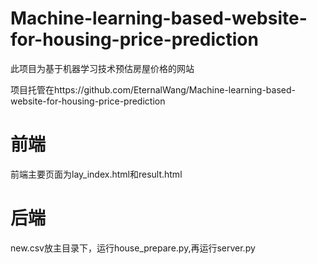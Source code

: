 # Machine-learning-based-website-for-housing-price-prediction
此项目为基于机器学习技术预估房屋价格的网站 

项目托管在https://github.com/EternalWang/Machine-learning-based-website-for-housing-price-prediction
# 前端
前端主要页面为lay_index.html和result.html

# 后端
new.csv放主目录下，运行house_prepare.py,再运行server.py

